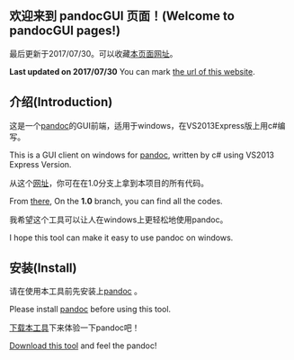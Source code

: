 ## 欢迎来到 pandocGUI 页面！(Welcome to pandocGUI pages!)

最后更新于2017/07/30。可以收藏[本页面网址](https://zhengmingpei.github.io/pandocGUI/)。

**Last updated on 2017/07/30** You can mark [the url of this website](https://zhengmingpei.github.io/pandocGUI/).

## 介绍(Introduction)

这是一个[pandoc](http://www.pandoc.org/)的GUI前端，适用于windows，在VS2013Express版上用c#编写。

This is a GUI client on windows for [pandoc](http://www.pandoc.org/), written by c# using VS2013 Express Version.

从这个[网址](https://github.com/ZhengMingpei/pandocGUI)，你可在在1.0分支上拿到本项目的所有代码。

From [there](https://github.com/ZhengMingpei/pandocGUI), On the **1.0** branch, you can find all the codes.

我希望这个工具可以让人在windows上更轻松地使用pandoc。

I hope this tool can make it easy to use pandoc on windows.

## 安装(Install)

请在使用本工具前先安装上[pandoc](http://www.pandoc.org/) 。

Please install [pandoc](http://www.pandoc.org/) before using this tool.

[下载本工具](https://github.com/ZhengMingpei/pandocGUI/blob/master/pandocGUI_1_0.zip)下来体验一下pandoc吧！

[Download this tool](https://github.com/ZhengMingpei/pandocGUI/blob/master/pandocGUI_1_0.zip) and feel the pandoc!
